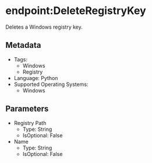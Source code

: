 <!-- region Generated -->
# endpoint:DeleteRegistryKey

Deletes a Windows registry key.

## Metadata

- Tags:
  - Windows
  - Registry
- Language: Python
- Supported Operating Systems:
  - Windows

## Parameters

- Registry Path
  - Type: String
  - IsOptional: False
- Name
  - Type: String
  - IsOptional: False
<!-- endregion -->
